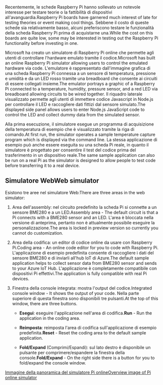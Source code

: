 <span data-ttu-id="02aef-101">Recentemente, le schede Raspberry Pi hanno sollevato un notevole interesse per testare teorie o la fattibilità di dispositivi all'avanguardia.</span><span class="sxs-lookup"><span data-stu-id="02aef-101">Raspberry Pi boards have garnered much interest of late for testing theories or event making cool things.</span></span> <span data-ttu-id="02aef-102">Sebbene il costo di queste schede sia relativamente basso, alcuni preferiscono testare le funzionalità della scheda Raspberry Pi prima di acquistarne una.</span><span class="sxs-lookup"><span data-stu-id="02aef-102">While the cost on this boards are quite low, some may be interested in testing out the Raspberry Pi functionality before investing in one.</span></span>

<span data-ttu-id="02aef-103">Microsoft ha creato un simulatore di Raspberry Pi online che permette agli utenti di controllare l'hardware emulato tramite il codice.</span><span class="sxs-lookup"><span data-stu-id="02aef-103">Microsoft has built an online Raspberry Pi simulator allowing users to control the emulated hardware via code.</span></span> <span data-ttu-id="02aef-104">L'emulatore è rappresentato dall'immagine grafica di una scheda Raspberry Pi connessa a un sensore di temperatura, pressione e umidità e da un LED rosso tramite una breadboard che consente ai circuiti di essere collegati insieme.</span><span class="sxs-lookup"><span data-stu-id="02aef-104">The emulator portrays a graphic of a Raspberry Pi connected to a temperature, humidity, pressure sensor, and a red LED via breadboard allowing circuits to be wired together.</span></span> <span data-ttu-id="02aef-105">Il riquadro laterale visualizzato permette agli utenti di immettere codice Javascript in Node.js per controllare il LED e raccogliere dati fittizi dal sensore simulato.</span><span class="sxs-lookup"><span data-stu-id="02aef-105">The displayed side panel allows users to enter Node.js JavaScript code to control the LED and collect dummy data from the simulated sensor.</span></span>

<span data-ttu-id="02aef-106">Alla prima esecuzione, il simulatore esegue un programma di acquisizione della temperatura di esempio che è visualizzato tramite la riga di comando.</span><span class="sxs-lookup"><span data-stu-id="02aef-106">At first run, the simulator operates a sample temperature capture program which is displayed via the command line.</span></span> <span data-ttu-id="02aef-107">La stessa applicazione di esempio può anche essere eseguita su una scheda Pi reale, in quanto il simulatore è progettato per consentire il test del codice prima del trasferimento in un dispositivo reale.</span><span class="sxs-lookup"><span data-stu-id="02aef-107">The same sample application can also be run on a real Pi as the simulator is designed to allow people to test code before transferring it to a real device.</span></span>

## <a name="web-simulator"></a><span data-ttu-id="02aef-108">Simulatore Web</span><span class="sxs-lookup"><span data-stu-id="02aef-108">Web simulator</span></span>

<span data-ttu-id="02aef-109">Esistono tre aree nel simulatore Web:</span><span class="sxs-lookup"><span data-stu-id="02aef-109">There are three areas in the web simulator:</span></span>

1.  <span data-ttu-id="02aef-110">Area dell'assembly: nel circuito predefinito la scheda Pi si connette a un sensore BME280 e a un LED.</span><span class="sxs-lookup"><span data-stu-id="02aef-110">Assembly area - The default circuit is that a Pi connects with a BME280 sensor and an LED.</span></span> <span data-ttu-id="02aef-111">L'area è bloccata nella versione di anteprima, pertanto non è attualmente possibile eseguire la personalizzazione.</span><span class="sxs-lookup"><span data-stu-id="02aef-111">The area is locked in preview version so currently you cannot do customization.</span></span>

2.  <span data-ttu-id="02aef-112">Area della codifica: un editor di codice online da usare con Raspberry Pi.</span><span class="sxs-lookup"><span data-stu-id="02aef-112">Coding area - An online code editor for you to code with Raspberry Pi.</span></span> <span data-ttu-id="02aef-113">L'applicazione di esempio predefinita consente di raccogliere i dati del sensore BME280 e di inviarli all'hub IoT di Azure.</span><span class="sxs-lookup"><span data-stu-id="02aef-113">The default sample application helps to collect sensor data from BME280 sensor and sends to your Azure IoT Hub.</span></span> <span data-ttu-id="02aef-114">L'applicazione è completamente compatibile con dispositivi Pi effettivi.</span><span class="sxs-lookup"><span data-stu-id="02aef-114">The application is fully compatible with real Pi devices.</span></span>

3.  <span data-ttu-id="02aef-115">Finestra della console integrata: mostra l'output del codice.</span><span class="sxs-lookup"><span data-stu-id="02aef-115">Integrated console window - It shows the output of your code.</span></span> <span data-ttu-id="02aef-116">Nella parte superiore di questa finestra sono disponibili tre pulsanti.</span><span class="sxs-lookup"><span data-stu-id="02aef-116">At the top of this window, there are three buttons.</span></span>

    -   <span data-ttu-id="02aef-117">**Esegui**: eseguire l'applicazione nell'area di codifica.</span><span class="sxs-lookup"><span data-stu-id="02aef-117">**Run** - Run the application in the coding area.</span></span>

    -   <span data-ttu-id="02aef-118">**Reimposta**: reimposta l'area di codifica sull'applicazione di esempio predefinita.</span><span class="sxs-lookup"><span data-stu-id="02aef-118">**Reset** - Reset the coding area to the default sample application.</span></span>

    -   <span data-ttu-id="02aef-119">**Fold/Expand** (Comprimi/Espandi): sul lato destro è disponibile un pulsante per comprimere/espandere la finestra della console.</span><span class="sxs-lookup"><span data-stu-id="02aef-119">**Fold/Expand** - On the right side there is a button for you to fold/expand the console window.</span></span>

[<span data-ttu-id="02aef-120">Immagine della panoramica del simulatore Pi online</span><span class="sxs-lookup"><span data-stu-id="02aef-120">Overview image of Pi online simulator</span></span>](./../media-draft/image1.png)

<!-- Reference links 
-   Online Raspberry Pi Emulator:
    <https://docs.microsoft.com/en-us/azure/iot-hub/iot-hub-raspberry-pi-web-simulator-get-started>

-   <https://azure-samples.github.io/raspberry-pi-web-simulator/#GetStarted>-->

